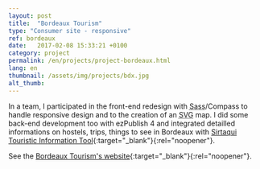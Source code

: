 ```yaml
---
layout: post
title:  "Bordeaux Tourism"
type: "Consumer site - responsive"
ref: bordeaux
date:   2017-02-08 15:33:21 +0100
category: project
permalink: /en/projects/project-bordeaux.html
lang: en
thumbnail: /assets/img/projects/bdx.jpg
alt_thumb: 
---
```


In a team, I participated in the front-end redesign with <abbr title="Syntactically Awesome Stylesheets">Sass</abbr>/Compass to handle responsive design and to the creation of an <abbr title="Scalable Vector Graphics">SVG</abbr> map.
I did some back-end development too with ezPublish 4 and integrated detailled informations on hostels, trips, things to see in Bordeaux with [Sirtaqui Touristic Information Tool](http://www.sirtaqui-aquitaine.com/ "Sirtaqui Touristic Information Tool (new window)"){:target="_blank"}{:rel="noopener"}.


See the [Bordeaux Tourism's website](http://www.bordeaux-tourisme.com/ "Bordeaux Tourism (new window)"){:target="_blank"}{:rel="noopener"}.

<img src="{{ site.baseurl }}/assets/img/projects/bordeaux_large.jpg" alt="" 
             srcset="{{ site.baseurl }}/assets/img/projects/bordeaux_medium.jpg 670w,
          {{ site.baseurl }}/assets/img/projects/bordeaux_large.jpg 1024w"
          sizes="(min-width:671px) 1024px"/> 

<img src="{{ site.baseurl }}/assets/img/projects/bordeaux_large2.jpg" alt="" 
             srcset="{{ site.baseurl }}/assets/img/projects/bordeaux_medium2.jpg 670w,
          {{ site.baseurl }}/assets/img/projects/bordeaux_large2.jpg 1024w"
          sizes="(min-width:671px) 1024px"/> 
          